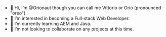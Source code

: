 - 👋 Hi, I’m @Orionaut though you can call me Vittorio or Orio (pronounced "oreo").
- 👀 I’m interested in becoming a Full-stack Web Developer.
- 🌱 I’m currently learning AEM and Java.
- 💞️ I’m not looking to collaborate on any projects at this time.

<!---
Orionaut/Orionaut is a ✨ special ✨ repository because its `README.md` (this file) appears on your GitHub profile.
You can click the Preview link to take a look at your changes.
--->
